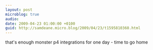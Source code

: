 ```yaml
---
layout: post
microblog: true
audio: 
date: 2009-04-23 01:00:00 +0100
guid: http://samdeane.micro.blog/2009/04/23/t1595810360.html
---
```

that's enough monster p4 integrations for one day - time to go home

